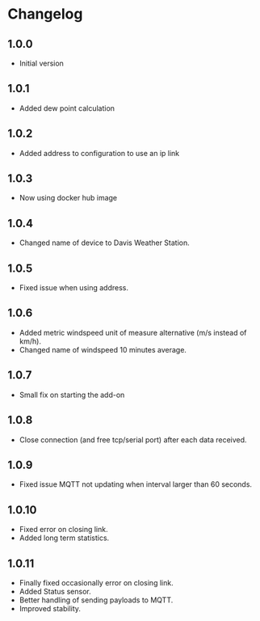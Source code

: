 # Changelog

## 1.0.0

- Initial version

## 1.0.1

- Added dew point calculation

## 1.0.2

- Added address to configuration to use an ip link

## 1.0.3

- Now using docker hub image

## 1.0.4

- Changed name of device to Davis Weather Station.

## 1.0.5

- Fixed issue when using address.

## 1.0.6

- Added metric windspeed unit of measure alternative (m/s instead of km/h).
- Changed name of windspeed 10 minutes average.

## 1.0.7

- Small fix on starting the add-on

## 1.0.8

- Close connection (and free tcp/serial port) after each data received.

## 1.0.9

- Fixed issue MQTT not updating when interval larger than 60 seconds.

## 1.0.10

- Fixed error on closing link.
- Added long term statistics.

## 1.0.11

- Finally fixed occasionally error on closing link.
- Added Status sensor.
- Better handling of sending payloads to MQTT.
- Improved stability.
